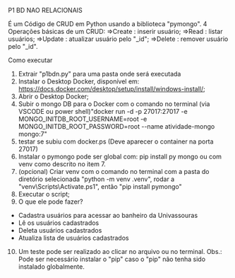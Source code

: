 P1 BD NAO RELACIONAIS

É um Código de CRUD em Python usando a biblioteca "pymongo".
4 Operações básicas de um CRUD:
 =>Create : inserir usuário;
 =>Read : listar usuários;
 =>Update : atualizar usuário pelo "_id";
 =>Delete : remover usuário pelo "_id".

Como executar
1. Extrair "p1bdn.py" para uma pasta onde será executada
2. Instalar o Desktop Docker, disponível em: https://docs.docker.com/desktop/setup/install/windows-install/;
3. Abrir o Desktop Docker;
4. Subir o mongo DB para o Docker com o comando no terminal (via VSCODE ou power shell)"docker run -d -p 27017:27017 -e MONGO_INITDB_ROOT_USERNAME=root -e MONGO_INITDB_ROOT_PASSWORD=root --name atividade-mongo mongo:7"
5. testar se subiu com docker.ps (Deve aparecer o container na porta 27017)
6. Instalar o pymongo pode ser global com: pip install py mongo ou com venv como descrito no item 7.
7. (opcional) Criar venv com o comando no terminal com a pasta do diretório selecionada "python -m venv .venv", rodar a "venv\Scripts\Activate.ps1", então "pip install pymongo"
8. Executar o script;
9. O que ele pode fazer?
 - Cadastra usuários para acessar ao banheiro da Univassouras
 - Lê os usuários cadastrados
 - Deleta usuários cadastrados
 - Atualiza lista de usuários cadastrados
10. Um teste pode ser realizado ao clicar no arquivo ou no terminal.
Obs.:
Pode ser necessário instalar o "pip" caso o "pip" não tenha sido instalado globalmente.